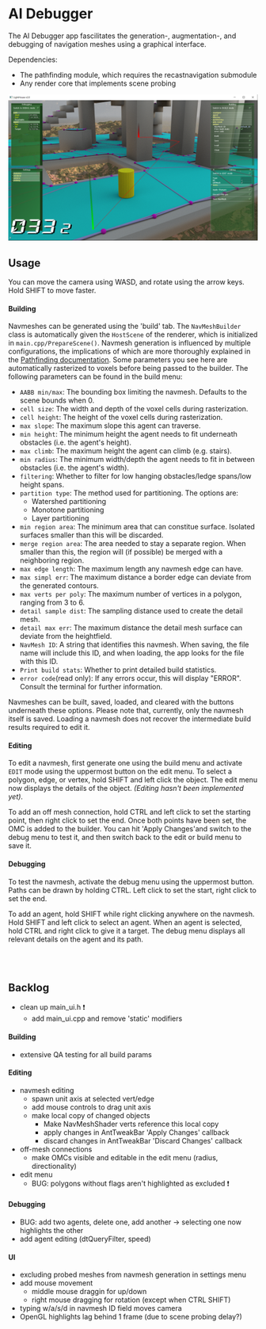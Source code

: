 # AI Debugger
The AI Debugger app fascilitates the generation-, augmentation-, and debugging of navigation meshes using a graphical interface.

Dependencies:
* The pathfinding module, which requires the recastnavigation submodule
* Any render core that implements scene probing

![ScreenShot](../../screenshots/ai_debugger.png)

## Usage

You can move the camera using WASD, and rotate using the arrow keys. Hold SHIFT to move faster.

#### Building

Navmeshes can be generated using the 'build' tab. The `NavMeshBuilder` class is automatically given the `HostScene` of the renderer, which is initialized in `main.cpp/PrepareScene()`. Navmesh generation is influenced by multiple configurations, the implications of which are more thoroughly explained in the [Pathfinding documentation](../../lib/PathFinding/README.md). Some parameters you see here are automatically rasterized to voxels before being passed to the builder. The following parameters can be found in the build menu:

* `AABB min/max`: The bounding box limiting the navmesh. Defaults to the scene bounds when 0.
* `cell size`: The width and depth of the voxel cells during rasterization.
* `cell height`: The height of the voxel cells during rasterization.
* `max slope`: The maximum slope this agent can traverse.
* `min height`: The minimum height the agent needs to fit underneath obstacles (i.e. the agent's height).
* `max climb`: The maximum height the agent can climb (e.g. stairs).
* `min radius`: The minimum width/depth the agent needs to fit in between obstacles (i.e. the agent's width).
* `filtering`: Whether to filter for low hanging obstacles/ledge spans/low height spans.
* `partition type`: The method used for partitioning. The options are:
    * Watershed partitioning
    * Monotone partitioning
    * Layer partitioning
* `min region area`: The minimum area that can constitue surface. Isolated surfaces smaller than this will be discarded.
* `merge region area`: The area needed to stay a separate region. When smaller than this, the region will (if possible) be merged with a neighboring region.
* `max edge length`: The maximum length any navmesh edge can have.
* `max simpl err`: The maximum distance a border edge can deviate from the generated contours.
* `max verts per poly`: The maximum number of vertices in a polygon, ranging from 3 to 6.
* `detail sample dist`: The sampling distance used to create the detail mesh.
* `detail max err`: The maximum distance the detail mesh surface can deviate from the heightfield.
* `NavMesh ID`: A string that identifies this navmesh. When saving, the file name will include this ID, and when loading, the app looks for the file with this ID.
* `Print build stats`: Whether to print detailed build statistics.
* `error code`(read only): If any errors occur, this will display "ERROR". Consult the terminal for further information.

Navmeshes can be built, saved, loaded, and cleared with the buttons underneath these options. Please note that, currently, only the navmesh itself is saved. Loading a navmesh does not recover the intermediate build results required to edit it.

#### Editing

To edit a navmesh, first generate one using the build menu and activate `EDIT` mode using the uppermost button on the edit menu. To select a polygon, edge, or vertex, hold SHIFT and left click the object. The edit menu now displays the details of the object. *(Editing hasn't been implemented yet)*.

To add an off mesh connection, hold CTRL and left click to set the starting point, then right click to set the end. Once both points have been set, the OMC is added to the builder. You can hit 'Apply Changes'and switch to the debug menu to test it, and then switch back to the edit or build menu to save it.

#### Debugging

To test the navmesh, activate the debug menu using the uppermost button. Paths can be drawn by holding CTRL. Left click to set the start, right click to set the end.

To add an agent, hold SHIFT while right clicking anywhere on the navmesh. Hold SHIFT and left click to select an agent. When an agent is selected, hold CTRL and right click to give it a target. The debug menu displays all relevant details on the agent and its path.

<br/>
<br/>

## Backlog

* clean up main_ui.h ❗
    * add main_ui.cpp and remove 'static' modifiers

#### Building
* extensive QA testing for all build params

#### Editing
* navmesh editing
    * spawn unit axis at selected vert/edge
    * add mouse controls to drag unit axis
    * make local copy of changed objects
        * Make NavMeshShader verts reference this local copy
        * apply changes in AntTweakBar 'Apply Changes' callback
        * discard changes in AntTweakBar 'Discard Changes' callback
* off-mesh connections
    * make OMCs visible and editable in the edit menu (radius, directionality)
* edit menu
    * BUG: polygons without flags aren't highlighted as excluded ❗

#### Debugging
* BUG: add two agents, delete one, add another -> selecting one now highlights the other
* add agent editing (dtQueryFilter, speed)

#### UI
* excluding probed meshes from navmesh generation in settings menu
* add mouse movement
    * middle mouse draggin for up/down
    * right mouse dragging for rotation (except when CTRL SHIFT)
* typing w/a/s/d in navmesh ID field moves camera
* OpenGL highlights lag behind 1 frame (due to scene probing delay?)